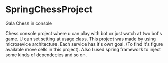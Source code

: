 # SpringChessProject
Gala Chess in console


Chess console project where u can play with bot or just watch at two bot's game. U can set setting at usage class. 
This project was made by using microsevice architecture. Each service has it's own goal. (To find it's figure available move cells in this project).
Also I used spring framework to inject some kinds of dependecies and so on.
